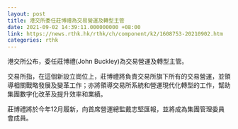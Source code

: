 ```yaml
---
layout: post
title: 港交所委任莊博禮為交易營運及轉型主管
date: 2021-09-02 14:39:11.000000000 +08:00
link: https://news.rthk.hk/rthk/ch/component/k2/1608753-20210902.htm
categories: rthk
---
```


港交所公布，委任莊博禮(John Buckley)為交易營運及轉型主管。

交易所指，在這個新設立崗位上，莊博禮將負責交易所旗下所有的交易營運，並領導相關戰略發展及變革工作；亦將領導交易所系統和營運現代化轉型的工作，幫助集團數字化改革及提升效率和業績。

莊博禮將於今年12月履新，向首席營運總監戴志堅匯報，並將成為集團管理委員會成員。
